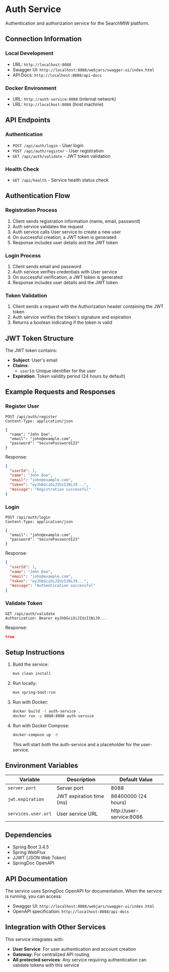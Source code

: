 # Auth Service

Authentication and authorization service for the SearchMIW platform.

## Connection Information

### Local Development
- URL: `http://localhost:8088`
- Swagger UI: `http://localhost:8088/webjars/swagger-ui/index.html`
- API Docs: `http://localhost:8088/api-docs`

### Docker Environment
- URL: `http://auth-service:8088` (internal network)
- URL: `http://localhost:8088` (host machine)

## API Endpoints

### Authentication
- `POST /api/auth/login` - User login
- `POST /api/auth/register` - User registration
- `GET /api/auth/validate` - JWT token validation

### Health Check
- `GET /api/health` - Service health status check

## Authentication Flow

### Registration Process
1. Client sends registration information (name, email, password)
2. Auth service validates the request
3. Auth service calls User service to create a new user
4. On successful creation, a JWT token is generated
5. Response includes user details and the JWT token

### Login Process
1. Client sends email and password
2. Auth service verifies credentials with User service
3. On successful verification, a JWT token is generated
4. Response includes user details and the JWT token

### Token Validation
1. Client sends a request with the Authorization header containing the JWT token
2. Auth service verifies the token's signature and expiration
3. Returns a boolean indicating if the token is valid

## JWT Token Structure

The JWT token contains:
- **Subject**: User's email
- **Claims**: 
  - `userId`: Unique identifier for the user
- **Expiration**: Token validity period (24 hours by default)

## Example Requests and Responses

### Register User
```http
POST /api/auth/register
Content-Type: application/json

{
  "name": "John Doe",
  "email": "john@example.com",
  "password": "SecurePassword123"
}
```

Response:
```json
{
  "userId": 1,
  "name": "John Doe",
  "email": "john@example.com",
  "token": "eyJhbGciOiJIUzI1NiJ9...",
  "message": "Registration successful"
}
```

### Login
```http
POST /api/auth/login
Content-Type: application/json

{
  "email": "john@example.com",
  "password": "SecurePassword123"
}
```

Response:
```json
{
  "userId": 1,
  "name": "John Doe",
  "email": "john@example.com",
  "token": "eyJhbGciOiJIUzI1NiJ9...",
  "message": "Authentication successful"
}
```

### Validate Token
```http
GET /api/auth/validate
Authorization: Bearer eyJhbGciOiJIUzI1NiJ9...
```

Response:
```json
true
```

## Setup Instructions

1. Build the service:
   ```bash
   mvn clean install
   ```

2. Run locally:
   ```bash
   mvn spring-boot:run
   ```

3. Run with Docker:
   ```bash
   docker build -t auth-service .
   docker run -p 8088:8088 auth-service
   ```

4. Run with Docker Compose:
   ```bash
   docker-compose up -d
   ```
   This will start both the auth-service and a placeholder for the user-service.

## Environment Variables

| Variable | Description | Default Value |
|----------|-------------|---------------|
| `server.port` | Server port | 8088 |
| `jwt.expiration` | JWT expiration time (ms) | 86400000 (24 hours) |
| `services.user.url` | User service URL | http://user-service:8086 |

## Dependencies

- Spring Boot 3.4.5
- Spring WebFlux
- JJWT (JSON Web Token)
- SpringDoc OpenAPI

## API Documentation

The service uses SpringDoc OpenAPI for documentation. When the service is running, you can access:
- Swagger UI: `http://localhost:8088/webjars/swagger-ui/index.html`
- OpenAPI specification: `http://localhost:8088/api-docs`

## Integration with Other Services

This service integrates with:

- **User Service**: For user authentication and account creation
- **Gateway**: For centralized API routing
- **All protected services**: Any service requiring authentication can validate tokens with this service
